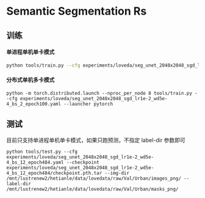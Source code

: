 # Semantic Segmentation Rs

## 训练

#### 单进程单机单卡模式
````bash
python tools/train.py --cfg experiments/loveda/seg_unet_2048x2048_sgd_lr1e-2_wd5e-4_bs_2_epoch100.yaml
````
#### 分布式单机多卡模式
````
python -m torch.distributed.launch --nproc_per_node 8 tools/train.py --cfg experiments/loveda/seg_unet_2048x2048_sgd_lr1e-2_wd5e-4_bs_2_epoch100.yaml --launcher pytorch
````

## 测试
目前只支持单进程单机单卡模式，如果只跑预测，不指定 label-dir 参数即可
````
python tools/test.py --cfg experiments/loveda/seg_unet_2048x2048_sgd_lr1e-2_wd5e-4_bs_12_epoch484.yaml --checkpoint experiments/loveda/seg_unet_2048x2048_sgd_lr1e-2_wd5e-4_bs_12_epoch484/checkpoint.pth.tar --img-dir /mnt/lustrenew2/hetianle/data/lovedata/raw/Val/Urban/images_png/ --label-dir /mnt/lustrenew2/hetianle/data/lovedata/raw/Val/Urban/masks_png/
````

